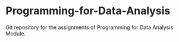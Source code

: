# Programming-for-Data-Analysis

Git repository for the assignments of Programming for Data Analysis Module. 
